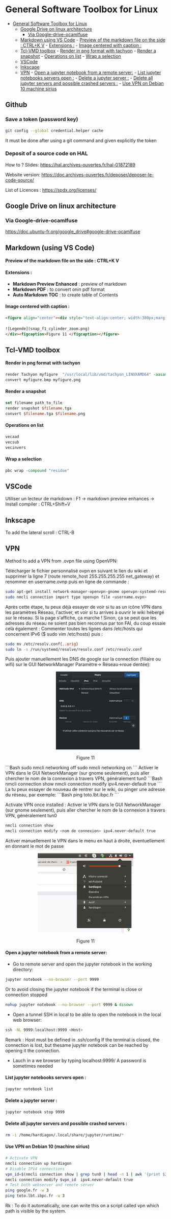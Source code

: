 # General Software Toolbox for Linux

<!-- TOC -->

- [General Software Toolbox for Linux](#general-software-toolbox-for-linux)
    - [Google Drive on linux architecture](#google-drive-on-linux-architecture)
        - [Via Google-drive-ocamlfuse](#via-google-drive-ocamlfuse)
    - [Markdown using VS Code](#markdown-using-vs-code)
            - [Preview of the markdown file on the side : CTRL+K V](#preview-of-the-markdown-file-on-the-side--ctrlk-v)
            - [Extensions :](#extensions-)
            - [Image centered with caption :](#image-centered-with-caption-)
    - [Tcl-VMD toolbox](#tcl-vmd-toolbox)
            - [Render in png format with tachyon](#render-in-png-format-with-tachyon)
            - [Render a snapshot](#render-a-snapshot)
            - [Operations on list](#operations-on-list)
            - [Wrap a selection](#wrap-a-selection)
    - [VSCode](#vscode)
    - [Inkscape](#inkscape)
    - [VPN](#vpn)
            - [Open a jupyter notebook from a remote server:](#open-a-jupyter-notebook-from-a-remote-server)
            - [List jupyter notebooks servers open :](#list-jupyter-notebooks-servers-open-)
            - [Delete a jupyter server :](#delete-a-jupyter-server-)
            - [Delete all jupyter servers and possible crashed servers :](#delete-all-jupyter-servers-and-possible-crashed-servers-)
            - [Use VPN on Debian 10 machine sirius](#use-vpn-on-debian-10-machine-sirius)

<!-- /TOC -->

## Github
### Save a token (password key)
```Bash
git config --global credential.helper cache
```
It must be done after using a git command and given explicitly the token

### Deposit of a source code on HAL
How to ?
Slides:
https://hal.archives-ouvertes.fr/hal-01872189

Website version:
https://doc.archives-ouvertes.fr/deposer/deposer-le-code-source/

List of Licences :
https://spdx.org/licenses/

## Google Drive on linux architecture
### Via Google-drive-ocamlfuse
https://doc.ubuntu-fr.org/google_drive#google-drive-ocamlfuse

## Markdown (using VS Code)
#### Preview of the markdown file on the side : CTRL+K V
#### Extensions :
- **Markdown Preview Enhanced** : preview of markdown
- **Markdown PDF** : to convert onin pdf format
- **Auto Markdown TOC** : to create table of Contents

#### Image centered with caption :
```html
<figure align="center"><div style="text-align:center; width:300px;margin: 0 auto">

![Legende](snap_f1_cylinder_zoom.png)
</div><figcaption>Figure 11 </figcaption></figure>
```

## Tcl-VMD toolbox
#### Render in png format with tachyon
```Tcl
render Tachyon myfigure  "/usr/local/lib/vmd/tachyon_LINUXAMD64" -aasamples 12 %s -format BMP -res 2400 2146 -o %s.bmp
convert myfigure.bmp myfigure.png
```
#### Render a snapshot
```Tcl
set filename path_to_file
render snapshot $filename.tga
convert $filename.tga $filename.png
```
#### Operations on list 
```Tcl
vecaad
vecsub
vecinvers
```

#### Wrap a selection
```Tcl
pbc wrap -compound "residue"
```

## VSCode
Utiliser un lecteur de markdown : F1 -> markdown preview enhances -> Install
compiler : CTRL+Shift+V

## Inkscape
To add the lateral scroll : CTRL-B


## VPN
Method to add a VPN from .ovpn file using OpenVPN:

Télécharger le fichier personnalisé ovpn en suivant le lien du wiki et supprimer la ligne 7 (route remote_host 255.255.255.255 net_gateway) et renommer en username.ovnp puis en ligne de commande :
```Bash
sudo apt-get install network-manager-openvpn-gnome openvpn-systemd-resolved
sudo nmcli connection import type openvpn file <username.ovpn>
```
Après cette étape, tu peux déjà essayer de voir si tu as un icône VPN dans les paramètres Réseau, l'activer, et voir si tu arrives à ouvrir le wiki hébergé sur le réseau. Si la page s'affiche, ça marche !
Sinon, ça se peut que les adresses du réseau ne soient pas bien reconnus par ton FAI, du coup essaie cela également :
Commenter toutes les lignes dans /etc/hosts qui concernent IPv6 ($ sudo vim /etc/hosts) puis :
```Bash
sudo mv /etc/resolv.conf{,.orig}
sudo ln -s /run/systemd/resolve/resolv.conf /etc/resolv.conf
```
Puis ajouter manuellement les DNS de google sur la connection (filiaire ou wifi) sur le GUI NetworkManager Paramètre-> Réseau->roue dentée):
<figure align="center"><div style="text-align:center; width:500px;margin: 0 auto">

![Legende](vpn1.png)
</div><figcaption>Figure 11 </figcaption></figure>
```Bash
sudo nmcli networking off
sudo nmcli networking on
```
Activer le VPN dans le GUI NetworkManager (sur gnome seulement), puis aller chercher le nom de la connexion à travers VPN, généralement tun0
```Bash
nmcli connection show
nmcli connection modify <nom de connexion> ipv4.never-default true
```
La tu peux essayer de nouveau de rentrer sur le wiki, ou pinger une adresse du réseau, par exemple:
```Bash
ping toto.lbt.ibpc.fr
```

Activate VPN once installed :
Activer le VPN dans le GUI NetworkManager (sur gnome seulement), puis aller chercher le nom de la connexion à travers VPN, généralement tun0
```Bash
nmcli connection show
nmcli connection modify <nom de connexion> ipv4.never-default true
```
Activer manuellement le VPN dans le menu en haut à droite, éventuellement en donnant le mot de passe 
<figure align="center"><div style="text-align:center; width:300px;margin: 0 auto">

![Legende](vpn2.png)
</div><figcaption>Figure 11 </figcaption></figure>


#### Open a jupyter notebook from a remote server:

- Go to remote server and open the jupyter notebook in the working directory:
```Bash
jupyter notebook --no-browser --port 9999
```
Or to avoid closing the jupyter notebook if the terminal is close or connection stopped
```Bash
nohup jupyter notebook --no-browser --port 9999 & disown
```
- Open a tunnel SSH in local to be able to open the notebook in the local web browser:
```Bash
ssh -NL 9999:localhost:9999 <Host>
```
Remark : 
Host must be defined in .ssh/config
If the terminal is closed, the connection is lost, but thesame jupyter notebook can be reached by opening it the connection.

- Lauch in a we browser by typing localhost:9999/
A password is sometimes needed

#### List jupyter notebooks servers open :
```Bash
jupyter notebook list
```
#### Delete a jupyter server :
```Bash
jupyter notebook stop 9999
```
#### Delete all jupyter servers and possible crashed servers :
```Bash
rm -i /home/hardiagon/.local/share/jupyter/runtime/*
```
#### Use VPN on Debian 10 (machine sirius)
```Bash
# Activate VPN 
nmcli connection up hardiagon
# Disable IPV4 connections
vpn_id=$(nmcli connection show | grep tun0 | head -n 1 | awk '{print $2}')
nmcli connection modify $vpn_id  ipv4.never-default true
# Test both webserver and remote server
ping google.fr -w 3
ping toto.lbt.ibpc.fr -w 3
```

Rk : To do it automatically,  one can write this on a script called vpn which path is visible by the system.



<!--stackedit_data:
eyJoaXN0b3J5IjpbLTgwNjE4NTM0Ml19
-->